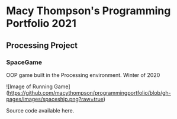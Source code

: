 # Macy Thompson's Programming Portfolio 2021

## Processing Project

### SpaceGame
OOP game built in the Processing environment. Winter of 2020

![Image of Running Game] (https://github.com/macythompson/programmingportfolio/blob/gh-pages/images/spaceship.png?raw=true)

Source code available here.
